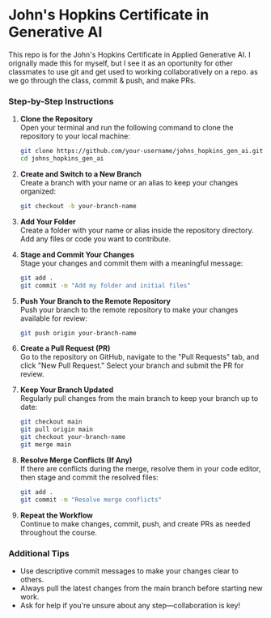 # John's Hopkins Certificate in Generative AI
This repo is for the John's Hopkins Certificate in Applied Generative AI. I orignally made this for myself, but I see it as an oportunity for other classmates to use git and get used to working collaboratively on a repo.
 as we go through the class, commit & push, and make PRs.


### Step-by-Step Instructions

1. **Clone the Repository**  
    Open your terminal and run the following command to clone the repository to your local machine:  
    ```bash
    git clone https://github.com/your-username/johns_hopkins_gen_ai.git
    cd johns_hopkins_gen_ai
    ```

2. **Create and Switch to a New Branch**  
    Create a branch with your name or an alias to keep your changes organized:  
    ```bash
    git checkout -b your-branch-name
    ```

3. **Add Your Folder**  
    Create a folder with your name or alias inside the repository directory. Add any files or code you want to contribute.

4. **Stage and Commit Your Changes**  
    Stage your changes and commit them with a meaningful message:  
    ```bash
    git add .
    git commit -m "Add my folder and initial files"
    ```

5. **Push Your Branch to the Remote Repository**  
    Push your branch to the remote repository to make your changes available for review:  
    ```bash
    git push origin your-branch-name
    ```

6. **Create a Pull Request (PR)**  
    Go to the repository on GitHub, navigate to the "Pull Requests" tab, and click "New Pull Request." Select your branch and submit the PR for review.

7. **Keep Your Branch Updated**  
    Regularly pull changes from the main branch to keep your branch up to date:  
    ```bash
    git checkout main
    git pull origin main
    git checkout your-branch-name
    git merge main
    ```

8. **Resolve Merge Conflicts (If Any)**  
    If there are conflicts during the merge, resolve them in your code editor, then stage and commit the resolved files:  
    ```bash
    git add .
    git commit -m "Resolve merge conflicts"
    ```

9. **Repeat the Workflow**  
    Continue to make changes, commit, push, and create PRs as needed throughout the course.

### Additional Tips
- Use descriptive commit messages to make your changes clear to others.
- Always pull the latest changes from the main branch before starting new work.
- Ask for help if you're unsure about any step—collaboration is key!
